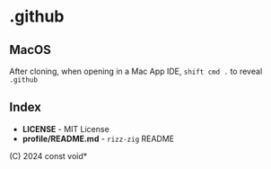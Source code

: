 # .github

## MacOS
After cloning, when opening in a Mac App IDE, `shift cmd .` to reveal `.github`

## Index
* **LICENSE** - MIT License
* **profile/README.md** - `rizz-zig` README
   
(C) 2024 const void* 
